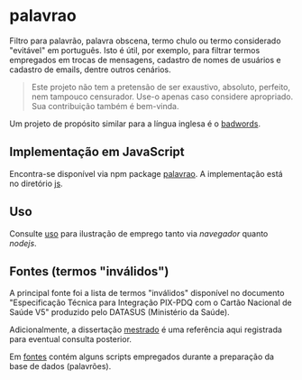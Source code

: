# palavrao

Filtro para palavrão, palavra obscena, termo chulo ou termo considerado "evitável" em português. Isto é útil, por exemplo, para filtrar termos empregados em trocas de mensagens, cadastro de nomes de usuários e cadastro de emails, dentre outros cenários.

> Este projeto não tem a pretensão de ser exaustivo, absoluto, perfeito, nem tampouco censurador. Use-o apenas caso considere apropriado. Sua contribuição também é bem-vinda.

Um projeto de propósito similar para a língua inglesa é o [badwords](https://github.com/web-mech/badwords).

## Implementação em JavaScript

Encontra-se disponível via npm package [palavrao](https://www.npmjs.com/package/palavrao).
A implementação está no diretório [js](js).

## Uso

Consulte [uso](uso) para ilustração de emprego tanto via _navegador_ quanto _nodejs_.

## Fontes (termos "inválidos")

A principal fonte foi a lista de termos "inválidos" disponível no documento "Especificação Técnica para Integração PIX-PDQ com o Cartão Nacional de Saúde V5" produzido pelo DATASUS (Ministério da Saúde).

Adicionalmente, a dissertação [mestrado](https://alib.ufba.br/sites/alib.ufba.br/files/benke_vanessa._tabus_linguisticos.pdf) é uma referência aqui registrada para eventual
consulta posterior.

Em [fontes](fontes) contém alguns scripts empregados durante a preparação da base de dados (palavrões).
